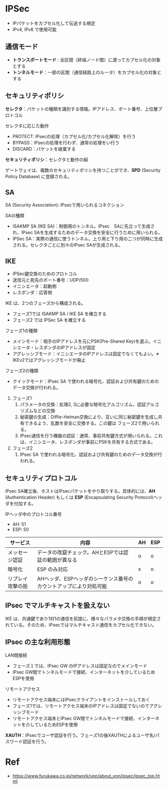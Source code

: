 # IPSec

- IPパケットをカプセル化して伝送する規定
- IPv4, IPv6 で使用可能

## 通信モード

- **トランスポートモード** : 全区間（終端ノード間）に渡ってカプセル化の対象とする
- **トンネルモード**：一部の区間（通信経路上のルータ）をカプセル化の対象とする

## セキュリティポリシ

**セレクタ**：パケットの種類を識別する情報。IPアドレス、ポート番号、上位層プロトコル

セレクタに応じた動作

- PROTECT: IPsecの処理（カプセル化/カプセル化解除）を行う
- BYPASS：IPsecの処理を行わず、通常の処理をい行う
- DISCARD：パケットを破棄する

**セキュリティポリシ**：セレクタと動作の組

ゲートウェイは、複数のセキュリティポリシを持つことができ、**SPD** (Security Policy Database) に登録される。

## SA

SA (Security Association): IPsecで用いられるコネクション

SAの種類

- ISAKMP SA (IKE SA)：制御用のトンネル。IPsec　SAに先立って生成され、IPsec SAを生成するためのデータ交換を安全に行うために用いられる。
- IPSec SA：実際の通信に使うトンネル。上り用と下り用の二つが同時に生成される。セレクタごとに別々のIPsec SAが生成される。

## IKE

- IPSec鍵交換のためのプロトコル
- 送信元と宛先のポート番号：UDP/500
- イニシエータ：起動側
- レスポンダ：応答側

IKE は、2つのフェーズから構成される。

- フェーズ1では ISAKMP SA / IKE SA を確立する
- フェーズ2 では IPSec SA を確立する

フェーズ1の種類

- メインモード：相手のIPアドレスを元にPSK(Pre-Shared Key)を選ぶ。イニシエータ・レスポンダのIPアドレスが固定
- アグレッシブモード：イニシエータのIPアドレスは固定でなくてもよい。※ IKEv2ではアグレッシブモードが廃止

フェーズ2の種類

- クイックモード：IPsec SA で使われる暗号化、認証および共有鍵のためのデータ交換が行われる。

1. フェーズ1
    1. パラメータの交換：処理2, 3に必要な暗号化アルゴリズム、認証アルゴリズムなどの交換
    2. 秘密鍵の生成：Diffie-Helman交換により、互いに同じ秘密鍵を生成し共有できるよう、乱数を安全に交換する。この鍵は フェーズ2で用いられる。
    3. IPsec通信を行う機器の認証：通常、事前共有鍵方式が用いられる。これは、イニシエータ、レスポンダが事前にPSKを共有する方式である。
2. フェーズ2
    1. IPsec SA で使われる暗号化、認証および共有鍵のためのデータ交換が行われる。

## セキュリティプロトコル

IPsec SA確立後、ホストはIPsecパケットをやり取りする。具体的には、**AH** (Authentication Header) もしくは **ESP** (Encapsulating Security Protocol)ヘッダを付加する。

IPヘッダ中のプロトコル番号

- AH: 51
- ESP: 50


| サービス             | 内容                                                                                              | AH | ESP |
|------------------------|----------------------------------------------------------------------------------------------|------|-------|
| メッセージ認証    | データの改竄チェック。AHとESPでは認証の範囲が異なる                     | o    | o     |
| 暗号化                | ESP のみ対応                                                                                 | x    | o     |
| リプレイ攻撃の拒 | AHヘッダ、ESPヘッダのシーケンス番号のカウントアップにより対処可能 | o    | o     |

## IPsec でマルチキャストを扱えない

IKE は、共通鍵であり1対1の通信を前提に、様々なパラメタ交換の手順が規定されている。そのため、IPsecではマルチキャスト通信をカプセル化できない。

## IPsec の主な利用形態

LAN間接続

- フェーズ１では、IPsec GW のIPアドレスは固定なのでメインモード
- IPsec GW間でトンネルモードで接続、インターネットを介しているためESPを使用

リモートアクセス

- リモートアクセス端末にはIPsecクライアントをインストールしておく
- フェーズ1では、リモートアクセス端末のIPアドレスは固定でないのでアグレッシブモード
- リモートアクセス端末とIPsec GW間でトンネルモードで接続、インターネットを介しているためESPを使用

**XAUTH**：IPsecでユーザ認証を行う。フェーズ1の後XAUTHによるユーザ名/パスワード認証を行う。

# Ref

- https://www.furukawa.co.jp/network/vpn/about_vpn/ipsec/ipsec_top.html
